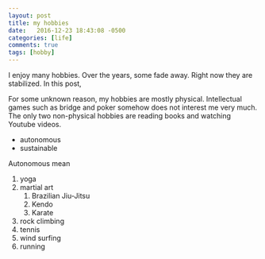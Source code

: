 ```yaml
---
layout: post
title: my hobbies
date:   2016-12-23 18:43:08 -0500
categories: [life]
comments: true
tags: [hobby]
---
```


I enjoy many hobbies. Over the years, some fade away. Right now they are 
stabilized. In this post, 

For some unknown reason, my hobbies are mostly physical. Intellectual games such 
as bridge and poker somehow does not interest me very much.
The only two non-physical hobbies are reading books and watching Youtube videos.


* autonomous
* sustainable

Autonomous mean

1. yoga
2. martial art
    1. Brazilian Jiu-Jitsu 
    2. Kendo
    3. Karate
1. rock climbing
3. tennis
1. wind surfing
1. running
